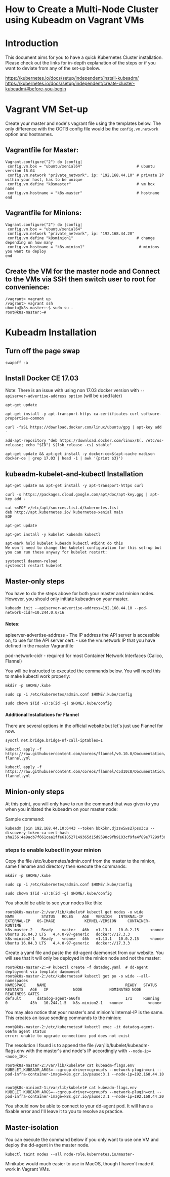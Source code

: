 # How to Create a Multi-Node Cluster using Kubeadm on Vagrant VMs

# Introduction

This document aims for you to have a quick Kubernetes Cluster installation. Please check out the links for in-depth explanation of the steps or if you want to deviate from any of the set-up below. 

https://kubernetes.io/docs/setup/independent/install-kubeadm/
https://kubernetes.io/docs/setup/independent/create-cluster-kubeadm/#before-you-begin


# Vagrant VM Set-up

Create your master and node's vagrant file using the templates below. The only difference with the OOTB config file would be the `config.vm.network` option and hostnames.

## Vagrantfile for Master:

```
Vagrant.configure("2") do |config|
 config.vm.box = "ubuntu/xenial64"                        # ubuntu version 16.04
 config.vm.network "private_network", ip: "192.168.44.10" # private IP within your host, has to be unique
 config.vm.define "k8smaster"                             # vm box name
 config.vm.hostname = "k8s-master"                        # hostname
end
```

## Vagrantfile for Minions:

```
Vagrant.configure("2") do |config|
 config.vm.box = "ubuntu/xenial64"
 config.vm.network "private_network", ip: "192.168.44.20" 
 config.vm.define "k8sminion1"                            # change depending on how many 
 config.vm.hostname = "k8s-minion1"                        # minions you want to deploy
end
```

## Create the VM for the master node and Connect to the VMs via SSH then switch user to root for convenience:

```
/vagrant> vagrant up
/vagrant> vagrant ssh
ubuntu@k8s-master:~$ sudo su -
root@k8s-master:~#
```

# Kubeadm Installation

## Turn off the page swap

```
swapoff -a
```

## Install Docker CE 17.03

Note: There is an issue with using non 17.03 docker version with `--apiserver-advertise-address option` (will be used later)

```
apt-get update

apt-get install -y apt-transport-https ca-certificates curl software-properties-common

curl -fsSL https://download.docker.com/linux/ubuntu/gpg | apt-key add -

add-apt-repository "deb https://download.docker.com/linux/$(. /etc/os-release; echo "$ID") $(lsb_release -cs) stable"

apt-get update && apt-get install -y docker-ce=$(apt-cache madison docker-ce | grep 17.03 | head -1 | awk '{print $3}')
```

## kubeadm-kubelet-and-kubectl Installation

```
apt-get update && apt-get install -y apt-transport-https curl

curl -s https://packages.cloud.google.com/apt/doc/apt-key.gpg | apt-key add -

cat <<EOF >/etc/apt/sources.list.d/kubernetes.list
deb http://apt.kubernetes.io/ kubernetes-xenial main
EOF

apt-get update

apt-get install -y kubelet kubeadm kubectl

apt-mark hold kubelet kubeadm kubectl #didnt do this
We won't need to change the kubelet configuration for this set-up but you can run these anyway for kubelet restart:

systemctl daemon-reload
systemctl restart kubelet
```


## Master-only steps

You have to do the steps above for both your master and minion nodes. However, you should only initiate kubeadm on your master.

```
kubeadm init --apiserver-advertise-address=192.168.44.10 --pod-network-cidr=10.244.0.0/16
```

#### Notes:

apiserver-advertise-address
    - The IP address the API server is accessible on, to use for the API server cert.
    - use the vm.network IP that you have defined in the master Vagrantfile

pod-network-cidr
    - required for most Container Network Interfaces (Calico, Flannel)


You will be instructed to executed the commands below. You will need this to make kubectl work properly:

```
mkdir -p $HOME/.kube

sudo cp -i /etc/kubernetes/admin.conf $HOME/.kube/config

sudo chown $(id -u):$(id -g) $HOME/.kube/config
```

#### Additional Installations for Flannel

There are several options in the official website but let's just use Flannel for now. 

```
sysctl net.bridge.bridge-nf-call-iptables=1

kubectl apply -f https://raw.githubusercontent.com/coreos/flannel/v0.10.0/Documentation/kube-flannel.yml

kubectl apply -f https://raw.githubusercontent.com/coreos/flannel/c5d10c8/Documentation/kube-flannel.yml
```


## Minion-only steps

At this point, you will only have to run the command that was given to you when you initiated the kubeadm on your master node:

Sample command:
```
kubeadm join 192.168.44.10:6443 --token bbk5kn.djzsw5ws27pss3cu --discovery-token-ca-cert-hash sha256:4e9acb7f661caa1ffe618527149365d15d9590c9fb9103cf9fa4f89e77299f36
```

### steps to enable kubectl in your minion

Copy the file /etc/kubernetes/admin.conf from the master to the minion, same filename and directory then execute the commands:

```
mkdir -p $HOME/.kube

sudo cp -i /etc/kubernetes/admin.conf $HOME/.kube/config

sudo chown $(id -u):$(id -g) $HOME/.kube/config
```

You should be able to see your nodes like this:

```
root@k8s-master-2:/var/lib/kubelet# kubectl get nodes -o wide
NAME            STATUS   ROLES    AGE   VERSION   INTERNAL-IP   EXTERNAL-IP   OS-IMAGE             KERNEL-VERSION     CONTAINER-RUNTIME
k8s-master-2    Ready    master   46h   v1.13.1   10.0.2.15     <none>        Ubuntu 16.04.3 LTS   4.4.0-97-generic   docker://17.3.3
k8s-minion2-1   Ready    <none>   46h   v1.13.1   10.0.2.15     <none>        Ubuntu 16.04.3 LTS   4.4.0-97-generic   docker://17.3.3
```

Create a yaml file and paste the dd-agent daemonset from our website. You will see that it will only be deployed  in the minion node and not the master:

```
root@k8s-master-2:~# kubectl create -f datadog.yaml  # dd-agent deployment via template daemonset
root@k8s-master-2:/etc/kubernetes# kubectl get po -o wide --all-namespaces
NAMESPACE     NAME                                   READY   STATUS    RESTARTS   AGE   IP           NODE            NOMINATED NODE   READINESS GATES
default       datadog-agent-666fm                    1/1     Running   0          45h   10.244.1.5   k8s-minion2-1   <none>           <none>
```


You may also notice that your master's and minion's Internal-IP is the same. This creates an issue sending commands to the minion:

```
root@k8s-master-2:/etc/kubernetes# kubectl exec -it datadog-agent-666fm agent status
error: unable to upgrade connection: pod does not exist
```

The resolution I found is to append the file /var/lib/kubelet/kubeadm-flags.env with the master's and node's IP accordingly with `--node-ip=<node_IP>`:

```
root@k8s-master-2:/var/lib/kubelet# cat kubeadm-flags.env
KUBELET_KUBEADM_ARGS=--cgroup-driver=cgroupfs --network-plugin=cni --pod-infra-container-image=k8s.gcr.io/pause:3.1 --node-ip=192.168.44.10


root@k8s-minion2-1:/var/lib/kubelet# cat kubeadm-flags.env
KUBELET_KUBEADM_ARGS=--cgroup-driver=cgroupfs --network-plugin=cni --pod-infra-container-image=k8s.gcr.io/pause:3.1 --node-ip=192.168.44.20
```


You should now be able to connect to your dd-agent pod. It will have a fixable error and I'll leave it to you to resolve as practice.


## Master-isolation

You can execute the command below if you only want to use one VM and deploy the dd-agent in the master node. 

```
kubectl taint nodes --all node-role.kubernetes.io/master-
```
 
Minikube would much easier to use in MacOS, though I haven't made it work in Vagrant VMs.
 
